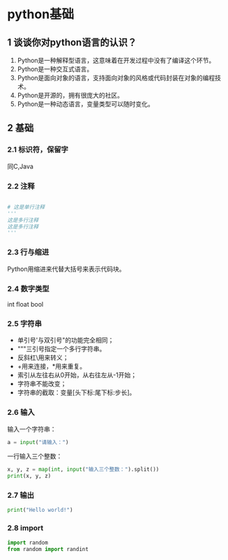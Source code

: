 # python基础

## 1 谈谈你对python语言的认识？

1. Python是一种解释型语言，这意味着在开发过程中没有了编译这个环节。
2. Python是一种交互式语言。
3. Python是面向对象的语言，支持面向对象的风格或代码封装在对象的编程技术。
4. Python是开源的，拥有很庞大的社区。
5. Python是一种动态语言，变量类型可以随时变化。

## 2 基础

### 2.1 标识符，保留字

同C,Java

### 2.2 注释

```python

# 这是单行注释
'''
这是多行注释
这是多行注释
'''
```

### 2.3 行与缩进

Python用缩进来代替大括号来表示代码块。

### 2.4 数字类型

int
float
bool

### 2.5 字符串

* 单引号'与双引号"的功能完全相同；
* """三引号指定一个多行字符串。
* 反斜杠\用来转义；
* +用来连接，*用来重复。
* 索引从左往右从0开始，从右往左从-1开始；
* 字符串不能改变；
* 字符串的截取：变量[头下标:尾下标:步长]。

### 2.6 输入

输入一个字符串：  

```python
a = input("请输入：")
```

一行输入三个整数：  

```python
x, y, z = map(int, input("输入三个整数：").split())
print(x, y, z)
```

### 2.7 输出

```python
print("Hello world!")
```

### 2.8 import

```python
import random
from random import randint
```
